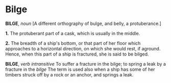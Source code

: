 # Bilge

**BILGE**, _noun_ \[A different orthography of bulge, and belly, a protuberance.\]

**1.** The protuberant part of a cask, which is usually in the middle.

**2.** The breadth of a ship's bottom, or that part of her floor which approaches to a horizontal direction, on which she would rest, if aground. Hence, when this part of a ship is fractured, she is said to be bilged.

**BILGE**, _verb intransitive_ To suffer a fracture in the bilge; to spring a leak by a fracture in the _bilge_ The term is used also when a ship has some of her timbers struck off by a rock or an anchor, and springs a leak.